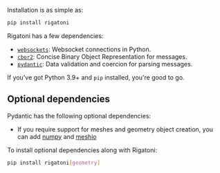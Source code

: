 Installation is as simple as:

```bash
pip install rigatoni
```

Rigatoni has a few dependencies:

* [`websockets`](https://websockets.readthedocs.io/en/stable/): Websocket connections in Python.
* [`cbor2`](https://cbor2.readthedocs.io/en/latest/): Concise Binary Object Representation for messages.
* [`pydantic`](https://docs.pydantic.dev/dev-v2/): Data validation and coercion for parsing messages.

If you've got Python 3.9+ and `pip` installed, you're good to go.

## Optional dependencies

Pydantic has the following optional dependencies:

* If you require support for meshes and geometry object creation, you can add 
[numpy](https://numpy.org/doc/stable/index.html) and [meshio](https://github.com/nschloe/meshio) 

To install optional dependencies along with Rigatoni:

```bash
pip install rigatoni[geometry]
```
